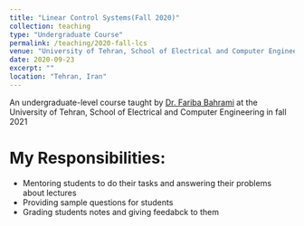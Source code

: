 ```yaml
---
title: "Linear Control Systems(Fall 2020)"
collection: teaching
type: "Undergraduate Course"
permalink: /teaching/2020-fall-lcs
venue: "University of Tehran, School of Electrical and Computer Engineering"
date: 2020-09-23
excerpt: ""
location: "Tehran, Iran"
---
```

An undergraduate-level course taught by [Dr. Fariba Bahrami](https://scholar.google.com/citations?user=cP6BfUMAAAAJ&hl=en/) at the University of Tehran, School of Electrical and Computer Engineering in fall 2021

My Responsibilities:
=====

* Mentoring students to do their tasks and answering their problems about lectures 
* Providing sample questions for students
* Grading students notes and giving feedabck to them
